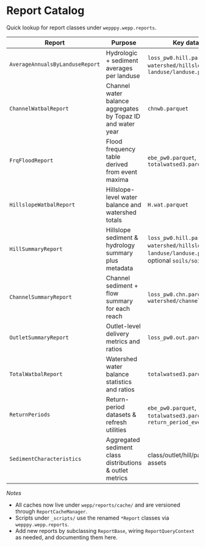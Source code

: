 # Report Catalog

Quick lookup for report classes under `wepppy.wepp.reports`.

| Report | Purpose | Key datasets | Cache | Exposed via |
| --- | --- | --- | --- | --- |
| `AverageAnnualsByLanduseReport` | Hydrologic + sediment averages per landuse | `loss_pw0.hill.parquet`, `watershed/hillslopes.parquet`, `landuse/landuse.parquet` | `wepp/reports/cache/average_annuals_by_landuse.parquet` | `/wepp` landuse summary download |
| `ChannelWatbalReport` | Channel water balance aggregates by Topaz ID and water year | `chnwb.parquet` | none (computed on demand) | `/wepp` channel balance views |
| `FrqFloodReport` | Flood frequency table derived from event maxima | `ebe_pw0.parquet`, `totalwatsed3.parquet` | none | `/wepp` return-period widgets |
| `HillslopeWatbalReport` | Hillslope-level water balance and watershed totals | `H.wat.parquet` | `wepp/reports/cache/hillslope_watbal_summary.parquet` | `/wepp` hillslope balance views |
| `HillSummaryReport` | Hillslope sediment & hydrology summary plus metadata | `loss_pw0.hill.parquet`, `watershed/hillslopes.parquet`, `landuse/landuse.parquet`, optional `soils/soils.parquet` | none | CSV exports & batch scripts |
| `ChannelSummaryReport` | Channel sediment + flow summary for each reach | `loss_pw0.chn.parquet`, `watershed/channels.parquet` | none | CSV exports & batch scripts |
| `OutletSummaryReport` | Outlet-level delivery metrics and ratios | `loss_pw0.out.parquet` | none | CSV exports & batch scripts |
| `TotalWatbalReport` | Watershed water balance statistics and ratios | `totalwatsed3.parquet` | none | `/wepp` total balance download |
| `ReturnPeriods` | Return-period datasets & refresh utilities | `ebe_pw0.parquet`, `totalwatsed3.parquet`, `return_period_events.parquet` | `return_period_events.parquet` (managed via catalog) | Return-period API + UI |
| `SedimentCharacteristics` | Aggregated sediment class distributions & outlet metrics | class/outlet/hill/pass parquet assets | none | `/wepp` sediment characteristics view |

_Notes_

- All caches now live under `wepp/reports/cache/` and are versioned through
  `ReportCacheManager`.
- Scripts under `_scripts/` use the renamed `*Report` classes via
  `wepppy.wepp.reports`.
- Add new reports by subclassing `ReportBase`, wiring `ReportQueryContext`
  as needed, and documenting them here.
